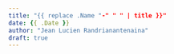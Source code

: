 ```yaml
---
title: "{{ replace .Name "-" " " | title }}"
date: {{ .Date }}
author: "Jean Lucien Randrianantenaina"
draft: true
---
```



